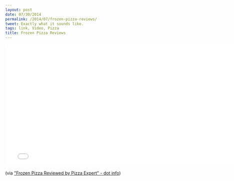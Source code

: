 ```yaml
---
layout: post
date: 07/30/2014
permalink: /2014/07/frozen-pizza-reviews/
tweet: Exactly what it sounds like.
tags: link, Video, Pizza
title: Frozen Pizza Reviews
---
```


<iframe id="video" width="768" height="390" src="//www.youtube.com/embed/sAnKvHxG0AQ" frameborder="0" allowfullscreen></iframe>

<p>(via <a href="http://joecaiati.info/post/93300751965/frozen-pizza-reviewed-by-pizza-expert">"Frozen Pizza Reviewed by Pizza Expert" - dot info</a>)</p>